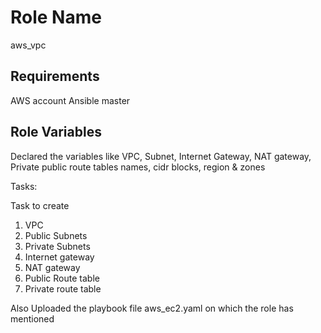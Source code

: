 Role Name
=========

aws_vpc 

Requirements
------------

AWS account
Ansible master 

Role Variables
--------------

Declared the variables like VPC, Subnet, Internet Gateway, NAT gateway, Private public route tables names, cidr blocks, region & zones

Tasks:

Task to create
1. VPC
2. Public Subnets
3. Private Subnets
4. Internet gateway
5. NAT gateway
6. Public Route table
7. Private route table


Also Uploaded the playbook file aws_ec2.yaml on which the role has mentioned

